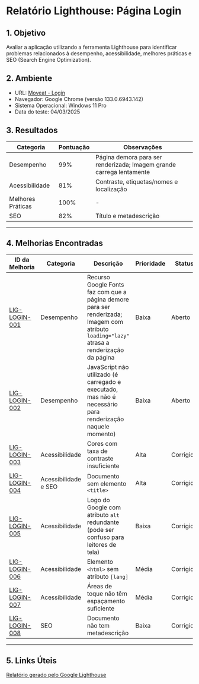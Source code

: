 # Relatório Lighthouse: Página Login

## 1. Objetivo
Avaliar a aplicação utilizando a ferramenta Lighthouse para identificar problemas relacionados à desempenho, acessibilidade, melhores práticas e SEO (Search Engine Optimization).

## 2. Ambiente
- URL: [Moveat - Login](https://frontend-production-fdf3.up.railway.app/login)
- Navegador: Google Chrome (versão 133.0.6943.142)
- Sistema Operacional: Windows 11 Pro
- Data do teste: 04/03/2025

## 3. Resultados
| Categoria            | Pontuação | Observações                                |
|----------------------|-----------|--------------------------------------------|
| Desempenho           | 99%       | Página demora para ser renderizada; Imagem grande carrega lentamente          |
| Acessibilidade       | 81%       | Contraste, etiquetas/nomes e localização   |
| Melhores Práticas    | 100%      | -                                          |
| SEO                  | 82%       | Título e metadescrição                     |


---

## 4. Melhorias Encontradas
| ID da Melhoria       | Categoria            | Descrição                                                                                                  | Prioridade | Status |
|----------------------|----------------------|------------------------------------------------------------------------------------------------------------|------------|--------|
| [LIG-LOGIN-001](https://github.com/orgs/Moveat-Fit/projects/4?pane=issue&itemId=100370603&issue=Moveat-Fit%7Cfrontend%7C8) | Desempenho           | Recurso Google Fonts faz com que a página demore para ser renderizada; Imagem com atributo ``loading="lazy"`` atrasa a renderização da página  | Baixa      | Aberto |
| [LIG-LOGIN-002](https://github.com/orgs/Moveat-Fit/projects/4/views/1?pane=issue&itemId=100374859&issue=Moveat-Fit%7Cfrontend%7C9)   | Desempenho   | JavaScript não utilizado (é carregado e executado, mas não é necessário para renderização naquele momento) | Baixa      | Aberto |
| [LIG-LOGIN-003](https://github.com/orgs/Moveat-Fit/projects/4/views/1?pane=issue&itemId=100379765&issue=Moveat-Fit%7Cfrontend%7C10)  | Acessibilidade       | Cores com taxa de contraste insuficiente | Alta       | Corrigido |
| [LIG-LOGIN-004](https://github.com/orgs/Moveat-Fit/projects/4/views/1?pane=issue&itemId=100381181&issue=Moveat-Fit%7Cfrontend%7C11) | Acessibilidade e SEO | Documento sem elemento ``<title>``    | Alta       | Corrigido |
| [LIG-LOGIN-005](https://github.com/orgs/Moveat-Fit/projects/4/views/1?pane=issue&itemId=100382222&issue=Moveat-Fit%7Cfrontend%7C12) | Acessibilidade       | Logo do Google com atributo ``alt`` redundante (pode ser confuso para leitores de tela)  | Baixa      | Corrigido |
| [LIG-LOGIN-006](https://github.com/orgs/Moveat-Fit/projects/4/views/1?pane=issue&itemId=100383681&issue=Moveat-Fit%7Cfrontend%7C13) | Acessibilidade       | Elemento ``<html>`` sem atributo ``[lang]`` | Média      | Corrigido |
| [LIG-LOGIN-007](https://github.com/orgs/Moveat-Fit/projects/4/views/1?pane=issue&itemId=100385623&issue=Moveat-Fit%7Cfrontend%7C14) | Acessibilidade       | Áreas de toque não têm espaçamento suficiente                                                                | Média      | Corrigido |
| [LIG-LOGIN-008](https://github.com/orgs/Moveat-Fit/projects/4/views/1?pane=issue&itemId=100386819&issue=Moveat-Fit%7Cfrontend%7C15) | SEO          | Documento não tem metadescrição   | Baixa      | Corrigido |

---

## 5. Links Úteis
[Relatório gerado pelo Google Lighthouse](https://pagespeed.web.dev/analysis/https-frontend-production-fdf3-up-railway-app-login/tixklrbl1d?form_factor=desktop&category=performance&category=accessibility&category=best-practices&category=seo&hl=pt&utm_source=lh-chrome-ext)
